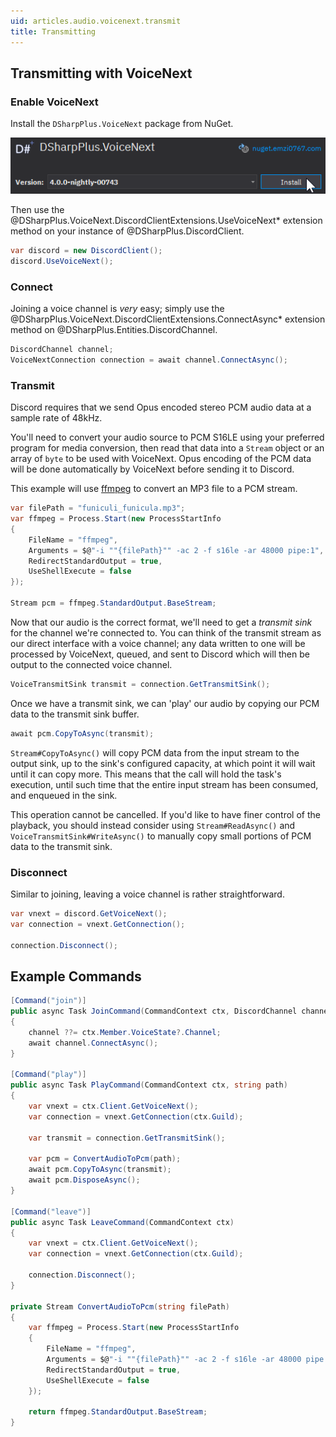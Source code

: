 ```yaml
---
uid: articles.audio.voicenext.transmit
title: Transmitting
---
```


## Transmitting with VoiceNext

### Enable VoiceNext

Install the `DSharpPlus.VoiceNext` package from NuGet.

![NuGet Package Manager][0]

Then use the @DSharpPlus.VoiceNext.DiscordClientExtensions.UseVoiceNext* extension method on your instance of
@DSharpPlus.DiscordClient.

```cs
var discord = new DiscordClient();
discord.UseVoiceNext();
```

### Connect

Joining a voice channel is *very* easy; simply use the @DSharpPlus.VoiceNext.DiscordClientExtensions.ConnectAsync*
extension method on @DSharpPlus.Entities.DiscordChannel.

```cs
DiscordChannel channel;
VoiceNextConnection connection = await channel.ConnectAsync();
```

### Transmit

Discord requires that we send Opus encoded stereo PCM audio data at a sample rate of 48kHz.

You'll need to convert your audio source to PCM S16LE using your preferred program for media conversion, then read that
data into a `Stream` object or an array of `byte` to be used with VoiceNext. Opus encoding of the PCM data will be done
automatically by VoiceNext before sending it to Discord.

This example will use [ffmpeg][1] to convert an MP3 file to a PCM stream.

```cs
var filePath = "funiculi_funicula.mp3";
var ffmpeg = Process.Start(new ProcessStartInfo
{
    FileName = "ffmpeg",
    Arguments = $@"-i ""{filePath}"" -ac 2 -f s16le -ar 48000 pipe:1",
    RedirectStandardOutput = true,
    UseShellExecute = false
});

Stream pcm = ffmpeg.StandardOutput.BaseStream;
```

Now that our audio is the correct format, we'll need to get a *transmit sink* for the channel we're connected to. You
can think of the transmit stream as our direct interface with a voice channel; any data written to one will be processed
by VoiceNext, queued, and sent to Discord which will then be output to the connected voice channel.

```cs
VoiceTransmitSink transmit = connection.GetTransmitSink();
```

Once we have a transmit sink, we can 'play' our audio by copying our PCM data to the transmit sink buffer.

```cs
await pcm.CopyToAsync(transmit);
```

`Stream#CopyToAsync()` will copy PCM data from the input stream to the output sink, up to the sink's configured
capacity, at which point it will wait until it can copy more. This means that the call will hold the task's execution,
until such time that the entire input stream has been consumed, and enqueued in the sink.

This operation cannot be cancelled. If you'd like to have finer control of the playback, you should instead consider
using `Stream#ReadAsync()` and `VoiceTransmitSink#WriteAsync()` to manually copy small portions of PCM data to the
transmit sink.

### Disconnect

Similar to joining, leaving a voice channel is rather straightforward.

```cs
var vnext = discord.GetVoiceNext();
var connection = vnext.GetConnection();

connection.Disconnect();
```

## Example Commands

```cs
[Command("join")]
public async Task JoinCommand(CommandContext ctx, DiscordChannel channel = null)
{
    channel ??= ctx.Member.VoiceState?.Channel;
    await channel.ConnectAsync();
}

[Command("play")]
public async Task PlayCommand(CommandContext ctx, string path)
{
    var vnext = ctx.Client.GetVoiceNext();
    var connection = vnext.GetConnection(ctx.Guild);

    var transmit = connection.GetTransmitSink();
 
    var pcm = ConvertAudioToPcm(path);
    await pcm.CopyToAsync(transmit);
    await pcm.DisposeAsync();
}

[Command("leave")]
public async Task LeaveCommand(CommandContext ctx)
{
    var vnext = ctx.Client.GetVoiceNext();
    var connection = vnext.GetConnection(ctx.Guild);

    connection.Disconnect();
}

private Stream ConvertAudioToPcm(string filePath)
{
    var ffmpeg = Process.Start(new ProcessStartInfo
    {
        FileName = "ffmpeg",
        Arguments = $@"-i ""{filePath}"" -ac 2 -f s16le -ar 48000 pipe:1",
        RedirectStandardOutput = true,
        UseShellExecute = false
    });

    return ffmpeg.StandardOutput.BaseStream;
}
```

<!-- LINKS -->
[0]: ../../../images/voicenext_transmit_01.png
[1]: https://ffmpeg.org/about.html
